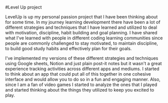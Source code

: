 #Level Up project

LevelUp is up my personal passion project that I have been thinking about for some time. In my journey learning development there have been a lot of different strategies and techniques that I have learned and utilized to deal with motivation, discipline, habit building and goal planning. I have shared what I've learned with people in different coding learning communities since people are commonly challenged to stay motivated, to maintain discipline, to build good study habits and effectively plan for their goals.

I've implemented my versions of these different strategies and techniques using Google sheets, Notion and just plain post-it notes but it wasn't a great experience tracking activities across different apps and mediums. I started to think about an app that could put all of this together in one cohesive interface and would allow you to do so in a fun and engaging manner. Also, since I am a fan of video games I started to analyze the ones that I played and started thinking about the things they utilized to keep you excited to play.
